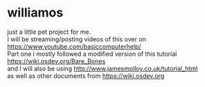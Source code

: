 # **williamos**
just a little pet project for me. <br>
I will be streaming/posting videos of this over on https://www.youtube.com/basiccomputerhelp/ <br>
Part one i mostly followed a modified version of this tutorial https://wiki.osdev.org/Bare_Bones <br>
and I will also be using http://www.jamesmolloy.co.uk/tutorial_html <br>
as well as other documents from https://wiki.osdev.org <br>
